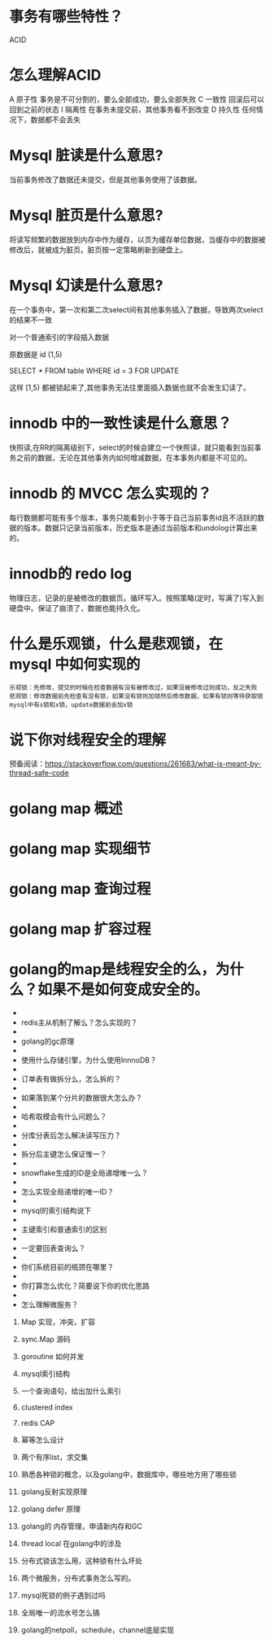# 事务有哪些特性？

ACID

# 怎么理解ACID

A 原子性 事务是不可分割的，要么全部成功，要么全部失败
C 一致性 回滚后可以回到之前的状态
I 隔离性 在事务未提交前，其他事务看不到改变
D 持久性 任何情况下，数据都不会丢失

# Mysql 脏读是什么意思?

当前事务修改了数据还未提交，但是其他事务使用了该数据。

# Mysql 脏页是什么意思?

将读写频繁的数据放到内存中作为缓存，以页为缓存单位数据，当缓存中的数据被修改后，就被成为脏页。脏页按一定策略刷新到硬盘上。

# Mysql 幻读是什么意思?

在一个事务中，第一次和第二次select间有其他事务插入了数据，导致两次select的结果不一致

对一个普通索引的字段插入数据 

原数据是 id (1,5)

SELECT * FROM table WHERE id = 3 FOR UPDATE

这样 [1,5) 都被锁起来了,其他事务无法往里面插入数据也就不会发生幻读了。

# innodb 中的一致性读是什么意思？

快照读,在RR的隔离级别下，select的时候会建立一个快照读，就只能看到当前事务之前的数据，无论在其他事务内如何增减数据，在本事务内都是不可见的。

# innodb 的 MVCC 怎么实现的？

每行数据都可能有多个版本，事务只能看到小于等于自己当前事务id且不活跃的数据的版本。数据只记录当前版本，历史版本是通过当前版本和undolog计算出来的。

# innodb的 redo log

物理日志，记录的是被修改的数据页。循环写入。按照策略(定时，写满了)写入到硬盘中。保证了崩溃了，数据也能持久化。

# 什么是乐观锁，什么是悲观锁，在 mysql 中如何实现的

    乐观锁：先修改，提交的时候在检查数据有没有被修改过，如果没被修改过则成功，反之失败
    悲观锁：修改数据前先检查有没有锁，如果没有锁则加锁然后修改数据，如果有锁则等待获取锁
    mysql中有s锁和x锁，update数据前会加x锁

# 说下你对线程安全的理解

预备阅读：https://stackoverflow.com/questions/261683/what-is-meant-by-thread-safe-code

# golang map 概述

# golang map 实现细节
# golang map 查询过程
# golang map 扩容过程

# golang的map是线程安全的么，为什么？如果不是如何变成安全的。



-
- redis主从机制了解么？怎么实现的？
-
- golang的gc原理
-
- 使用什么存储引擎，为什么使用InnnoDB？
-
- 订单表有做拆分么，怎么拆的？
-
- 如果落到某个分片的数据很大怎么办？
-
- 哈希取模会有什么问题么？
-
- 分库分表后怎么解决读写压力？
-
- 拆分后主键怎么保证惟一？
-
- snowflake生成的ID是全局递增唯一么？
-
- 怎么实现全局递增的唯一ID？
-
- mysql的索引结构说下
-
- 主键索引和普通索引的区别
-
- 一定要回表查询么？
-
- 你们系统目前的瓶颈在哪里？
-
- 你打算怎么优化？简要说下你的优化思路
-
- 怎么理解微服务？

1. Map 实现，冲突，扩容

2. sync.Map 源码

3. goroutine 如何并发

4. mysql索引结构

5. 一个查询语句，给出加什么索引

6. clustered index

7. redis CAP

8. 幂等怎么设计

9. 两个有序list，求交集

10. 熟悉各种锁的概念，以及golang中，数据库中，哪些地方用了哪些锁

11. golang反射实现原理

12. golang defer 原理

13. golang的 内存管理，申请新内存和GC

14. thread local 在golang中的涉及

15. 分布式锁该怎么用，这种锁有什么坏处

16. 两个微服务，分布式事务怎么写的。

17. mysql死锁的例子遇到过吗

18. 全局唯一的流水号怎么搞

19. golang的netpoll，schedule，channel底层实现